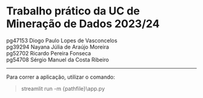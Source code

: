 # Trabalho prático da UC de Mineração de Dados 2023/24

pg47153 Diogo Paulo Lopes de Vasconcelos \
pg39294 Nayana Júlia de Araújo Moreira \
pg52702 Ricardo Pereira Fonseca \
pg54708 Sérgio Manuel da Costa Ribeiro

---

Para correr a aplicação, utilizar o comando:

> streamlit run -m {pathfile}\app.py
